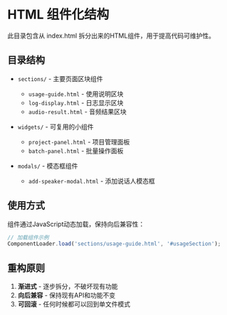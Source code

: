 # HTML 组件化结构

此目录包含从 index.html 拆分出来的HTML组件，用于提高代码可维护性。

## 目录结构

- `sections/` - 主要页面区块组件
  - `usage-guide.html` - 使用说明区块
  - `log-display.html` - 日志显示区块
  - `audio-result.html` - 音频结果区块

- `widgets/` - 可复用的小组件
  - `project-panel.html` - 项目管理面板
  - `batch-panel.html` - 批量操作面板

- `modals/` - 模态框组件
  - `add-speaker-modal.html` - 添加说话人模态框

## 使用方式

组件通过JavaScript动态加载，保持向后兼容性：

```javascript
// 加载组件示例
ComponentLoader.load('sections/usage-guide.html', '#usageSection');
```

## 重构原则

1. **渐进式** - 逐步拆分，不破坏现有功能
2. **向后兼容** - 保持现有API和功能不变
3. **可回滚** - 任何时候都可以回到单文件模式